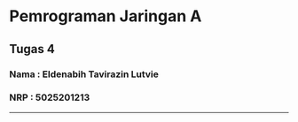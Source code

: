 # <b>Pemrograman Jaringan A</b>
## Tugas 4
### Nama : Eldenabih Tavirazin Lutvie
### NRP : 5025201213
<hr>